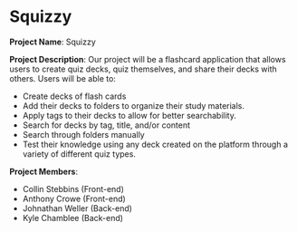 # Squizzy

**Project Name**: 
Squizzy


**Project Description**:
Our project will be a flashcard application that allows users to create quiz decks, quiz themselves, and share their decks with others. Users will be able to:
 - Create decks of flash cards
 - Add their decks to folders to organize their study materials. 
 - Apply tags to their decks to allow for better searchability. 
 - Search for decks by tag, title, and/or content
 - Search through folders manually
 - Test their knowledge using any deck created on the platform through a variety of different quiz types. 




**Project Members**:
- Collin Stebbins (Front-end)
- Anthony Crowe (Front-end)
- Johnathan Weller (Back-end)
- Kyle Chamblee (Back-end)

